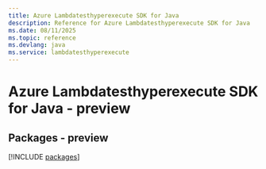 ```yaml
---
title: Azure Lambdatesthyperexecute SDK for Java
description: Reference for Azure Lambdatesthyperexecute SDK for Java
ms.date: 08/11/2025
ms.topic: reference
ms.devlang: java
ms.service: lambdatesthyperexecute
---
```

# Azure Lambdatesthyperexecute SDK for Java - preview
## Packages - preview
[!INCLUDE [packages](lambdatesthyperexecute-index.md)]